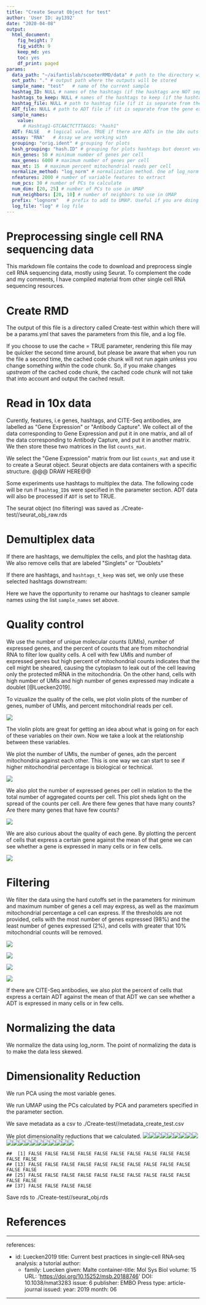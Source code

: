 ```yaml
---
title: "Create Seurat Object for test"
author: 'User ID: ay1392'
date: "2020-04-08"
output:
  html_document:
    fig_height: 7
    fig_width: 9
    keep_md: yes
    toc: yes
    df_print: paged
params:
  data_path: "~/aifantislab/scooterRMD/data" # path to the directory with the outs file
  out_path: "." # output path where the outputs will be stored
  sample_name: "test"   # name of the current sample 
  hashtag_ID: NULL # names of the hashtags (if the hashtags are NOT separate from the gene expression data)
  hashtags_to_keep: NULL # names of the hashtags to keep (if the hashtags are NOT separate from the gene expression data)
  hashtag_file: NULL # path to hashtag file (if it is separate from the gene expression data)
  ADT_file: NULL # path to ADT file if (it is separate from the gene expression data)
  sample_names: 
    value:
      # Hashtag1-GTCAACTCTTTAGCG: "hash1"
  ADT: FALSE   # logical value. TRUE if there are ADTs in the 10x outs file, FALSE if there are not
  assay: "RNA"   # Assay we are working with
  grouping: "orig.ident" # grouping for plots
  hash_grouping: "hash.ID" # grouping for plots hashtags but doesnt work with anythin else right now
  min_genes: 50 # minimum number of genes per cell
  max_genes: 6000 # maximum number of genes per cell 
  max_mt: 15  # maximum percent mitochondrial reads per cell 
  normalize_method: "log_norm" # normalization method. One of log_norm or sct
  nfeatures: 2000 # number of variable features to extract
  num_pcs: 30 # number of PCs to calculate
  num_dim: [20, 25] # number of PCs to use in UMAP
  num_neighbors: [20, 10] # number of neighbors to use in UMAP
  prefix: "lognorm"   # prefix to add to UMAP. Useful if you are doing different normalizations, or using different subsets of the data
  log_file: "log" # log file
---
```




# Preprocessing single cell RNA sequencing data

This markdown file contains the code to download and preprocess single cell RNA sequencing data, mostly using Seurat. To complement the code and my comments, I have compiled material from other single cell RNA sequencing resources.






# Create RMD

The output of this file is a directory called Create-test within which there will be a params.yml that saves the parameters from this file, and a log file. 

If you choose to use the cache = TRUE parameter, rendering this file may be quicker the second time around, but please be aware that when you run the file a second time, the cached code chunk will not run again unless you change something *within* the code chunk. So, if you make changes *upstream* of the cached code chunk, the cached code chunk will not take that into account and output the cached result. 

# Read in 10x data



Curently, features, i.e genes, hashtags, and CITE-Seq antibodies, are labelled as "Gene Expression" or "Antibody Capture". We collect all of the data corresponding to Gene Expression and put it in one matrix, and all of the data corresponding to Antibody Capture, and put it in another matrix. We then store these two matrices in the list `counts_mat`. 

We select the "Gene Expression" matrix from  our list `counts_mat` and use it to create a Seurat object. Seurat objects are data containers with a specific structure. @@@ DRAW HERE@@ 



Some experiments use hashtags to multiplex the data. The following code will be run if `hashtag_ID`s were specified in the parameter section. ADT data will also be processed if `ADT` is set to TRUE. 









The seurat object (no filtering) was saved as ./Create-test//seurat_obj_raw.rds

# Demultiplex data 

If there are hashtags, we demultiplex the cells, and plot the hashtag data. We also remove cells that are labeled "Singlets" or "Doublets"



If there are hashtags, and `hashtags_t_keep` was set, we only use these selected hashtags downstream: 



Here we have the opportunity to rename our hashtags to cleaner sample names using the list `sample_names` set above.



# Quality control

We use the number of unique molecular counts (UMIs), number of expressed genes, and the percent of counts that are from mitochondrial RNA to filter low quality cells. A cell with few UMIs and number of expressed genes but high percent of mitochondrial counts indicates that the  cell might be sheared, causing the cytoplasm to leak out of the cell leaving only the protected mRNA in the mitochondria. On the other hand, cells with high number of UMIs and high number of genes expressed may indicate a doublet [@Luecken2019].

To vizualize the quality of the cells, we plot violin plots of the number of genes, number of UMIs, and percent mitochondrial reads per cell. 

![](./Create-test/unfiltered_violin_qc-1.png)<!-- -->



The violin plots are great for getting an idea about what is going on for each of these variables on their own. Now we take a look at the relationship between these variables. 

We plot the number of UMIs, the number of genes, adn the percent mitochondria against each other. This is one way we can start to see if higher mitochondrial percentage is biological or technical. 

![](./Create-test/unfiltered_paired_qc-1.png)<!-- -->

We also plot the number of expressed genes per cell in relation to the the total number of aggregated counts per cell. This plot sheds light on the spread of the counts per cell. Are there few genes that have many counts? Are there many genes that have few counts?

![](./Create-test/cell-activity-1.png)<!-- -->

We are also curious about the quality of each gene. By plotting the percent of cells that express a certain gene against the mean of that gene we can see whether a gene is expressed in many cells or in few cells. 

![](./Create-test/freq-mean-gene-1.png)<!-- -->

# Filtering

We filter the data using the hard cutoffs set in the parameters for minimum and maximum number of genes a cell may express, as well as the maximum mitochondrial percentage a cell can express. 
If the thresholds are not provided, cells with the most number of genes expressed (98%) and the least number of genes expressed (2%), and cells with greater that 10% mitochondrial counts will be removed.



![](./Create-test/filtered_qc-1.png)<!-- -->



![](./Create-test/filtered_paired_qc-1.png)<!-- -->

![](./Create-test/filtered-cell-activity-1.png)<!-- -->

![](./Create-test/filtred-freq_mean-1.png)<!-- -->


If there are CITE-Seq antibodies, we also plot the percent of cells that express a certain ADT against the mean of that ADT we can see whether a ADT is expressed in many cells or in few cells. 



# Normalizing the data

We normalize the data using log_norm. The point of normalizing the data is to make the data less skewed.



# Dimensionality Reduction

We run PCA using the most variable genes. 



We run UMAP using the PCs calculated by PCA and parameters specified in the parameter section.



We save metadata as a csv to ./Create-test//metadata_create_test.csv


We plot dimensionality reductions that we calculated.
![](./Create-test/plotdr-1.png)<!-- -->![](./Create-test/plotdr-2.png)<!-- -->![](./Create-test/plotdr-3.png)<!-- -->![](./Create-test/plotdr-4.png)<!-- -->![](./Create-test/plotdr-5.png)<!-- -->![](./Create-test/plotdr-6.png)<!-- -->![](./Create-test/plotdr-7.png)<!-- -->![](./Create-test/plotdr-8.png)<!-- -->![](./Create-test/plotdr-9.png)<!-- -->![](./Create-test/plotdr-10.png)<!-- -->![](./Create-test/plotdr-11.png)<!-- -->![](./Create-test/plotdr-12.png)<!-- -->![](./Create-test/plotdr-13.png)<!-- -->![](./Create-test/plotdr-14.png)<!-- -->![](./Create-test/plotdr-15.png)<!-- -->![](./Create-test/plotdr-16.png)<!-- -->![](./Create-test/plotdr-17.png)<!-- -->![](./Create-test/plotdr-18.png)<!-- -->![](./Create-test/plotdr-19.png)<!-- -->![](./Create-test/plotdr-20.png)<!-- -->


```
##  [1] FALSE FALSE FALSE FALSE FALSE FALSE FALSE FALSE FALSE FALSE FALSE FALSE
## [13] FALSE FALSE FALSE FALSE FALSE FALSE FALSE FALSE FALSE FALSE FALSE FALSE
## [25] FALSE FALSE FALSE FALSE FALSE FALSE FALSE FALSE FALSE FALSE FALSE FALSE
## [37] FALSE FALSE FALSE FALSE
```

Save rds to ./Create-test//seurat_obj.rds


# References

---
references:
- id: Luecken2019
  title: Current best practices in single‐cell RNA‐seq analysis: a tutorial
  author:
  - family: Luecken
    given: Malte
  container-title: Mol Sys Biol
  volume: 15
  URL: 'https://doi.org/10.15252/msb.20188746'
  DOI: 10.1038/nmat3283
  issue: 6
  publisher: EMBO Press
  type: article-journal
  issued:
    year: 2019
    month: 06
---
